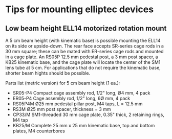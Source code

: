 # Tips for mounting elliptec devices

## Low beam height ELL14 motorized rotation mount

A 5 cm beam height (with kinematic base) is possible mounting the ELL14
on its side or upside-down. The rear face accepts SR-series cage rods in
a 30 mm square; these can be mated with ER-series cage rods and mounted
in a cage plate. An RS05P 12.5 mm pedestal post, a 3 mm post spacer, a
KB25 kinematic base, and the cage plate will locate the center of the
SM1 lens tube at 5 cm. For applications that do not require the
kinematic base, shorter beam hights should be possible.

Parts list (metric version) for 5 cm beam height (1 ea.):
- SR05-P4 Compact cage assembly rod, 1/2" long, Ø4 mm, 4 pack
- ER05-P4 Cage assembly rod, 1/2" long, 6Ø mm, 4 pack
- RS05P4M Ø25 mm pedestal pillar post, M4 taps, L = 12.5 mm
- RS3M Ø25 mm post spacer, thickness = 3 mm
- CP33/M SM1-threaded 30 mm cage plate, 0.35" thick, 2 retaining rings, M4 tap
- KB25/M Complete 25 mm x 25 mm kinematic base, top and bottom plates,
  M4 counterbores
